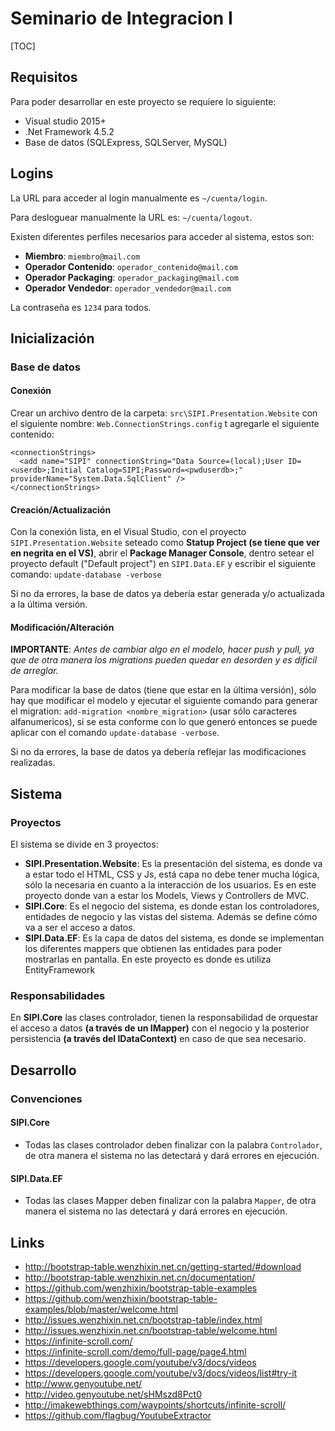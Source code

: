 # Seminario de Integracion I

[TOC]

## Requisitos

Para poder desarrollar en este proyecto se requiere lo siguiente:

- Visual studio 2015+
- .Net Framework 4.5.2
- Base de datos (SQLExpress, SQLServer, MySQL)

## Logins

La URL para acceder al login manualmente es `~/cuenta/login`. 

Para desloguear manualmente la URL es: `~/cuenta/logout`.

Existen diferentes perfiles necesarios para acceder al sistema, estos son:

- **Miembro**: `miembro@mail.com`
- **Operador Contenido**: `operador_contenido@mail.com`
- **Operador Packaging**: `operador_packaging@mail.com`
- **Operador Vendedor**: `operador_vendedor@mail.com`

La contraseña es `1234` para todos.

## Inicialización

### Base de datos

#### Conexión

Crear un archivo dentro de la carpeta: `src\SIPI.Presentation.Website` con el siguiente nombre: `Web.ConnectionStrings.config` t agregarle el siguiente contenido:

	<connectionStrings>
	  <add name="SIPI" connectionString="Data Source=(local);User ID=<userdb>;Initial Catalog=SIPI;Password=<pwduserdb>;" providerName="System.Data.SqlClient" />
	</connectionStrings>

#### Creación/Actualización 

Con la conexión lista, en el Visual Studio, con el proyecto `SIPI.Presentation.Website` seteado como **Statup Project (se tiene que ver en negrita en el VS)**, abrir el **Package Manager Console**, dentro setear el proyecto default ("Default project") en `SIPI.Data.EF` y escribir el siguiente comando: `update-database -verbose`

Si no da errores, la base de datos ya debería estar generada y/o actualizada a la última versión.

#### Modificación/Alteración

**IMPORTANTE**: *Antes de cambiar algo en el modelo, hacer push y pull, ya que de otra manera los migrations pueden quedar en desorden y es dificil de arreglar.*

Para modificar la base de datos (tiene que estar en la última versión), sólo hay que modificar el modelo y ejecutar el siguiente comando para generar el migration: `add-migration <nombre_migration>` (usar sólo caracteres alfanumericos), si se esta conforme con lo que generó entonces se puede aplicar con el comando `update-database -verbose`.

Si no da errores, la base de datos ya debería reflejar las modificaciones realizadas.

## Sistema

### Proyectos

El sistema se divide en 3 proyectos:

- **SIPI.Presentation.Website**: Es la presentación del sistema, es donde va a estar todo el HTML, CSS y Js, está capa no debe tener mucha lógica, sólo la necesaria en cuanto a la interacción de los usuarios. Es en este proyecto donde van a estar los Models, Views y Controllers de MVC.
- **SIPI.Core**: Es el negocio del sistema, es donde estan los controladores, entidades de negocio y las vistas del sistema. Además se define cómo va a ser el acceso a datos.
- **SIPI.Data.EF**: Es la capa de datos del sistema, es donde se implementan los diferentes mappers que obtienen las entidades para poder mostrarlas en pantalla. En este proyecto es donde es utiliza EntityFramework

### Responsabilidades

En **SIPI.Core** las clases controlador, tienen la responsabilidad de orquestar el acceso a datos **(a través de un IMapper)** con el negocio y la posterior persistencia **(a través del IDataContext)** en caso de que sea necesario.

## Desarrollo

### Convenciones

#### SIPI.Core

- Todas las clases controlador deben finalizar con la palabra `Controlador`, de otra manera el sistema no las detectará y dará errores en ejecución.

#### SIPI.Data.EF

- Todas las clases Mapper deben finalizar con la palabra `Mapper`, de otra manera el sistema no las detectará y dará errores en ejecución.

## Links

- http://bootstrap-table.wenzhixin.net.cn/getting-started/#download
- http://bootstrap-table.wenzhixin.net.cn/documentation/
- https://github.com/wenzhixin/bootstrap-table-examples
- https://github.com/wenzhixin/bootstrap-table-examples/blob/master/welcome.html
- http://issues.wenzhixin.net.cn/bootstrap-table/index.html
- http://issues.wenzhixin.net.cn/bootstrap-table/welcome.html
- https://infinite-scroll.com/
- https://infinite-scroll.com/demo/full-page/page4.html
- https://developers.google.com/youtube/v3/docs/videos
- https://developers.google.com/youtube/v3/docs/videos/list#try-it
- http://www.genyoutube.net/
- http://video.genyoutube.net/sHMszd8Pct0
- http://imakewebthings.com/waypoints/shortcuts/infinite-scroll/
- https://github.com/flagbug/YoutubeExtractor


